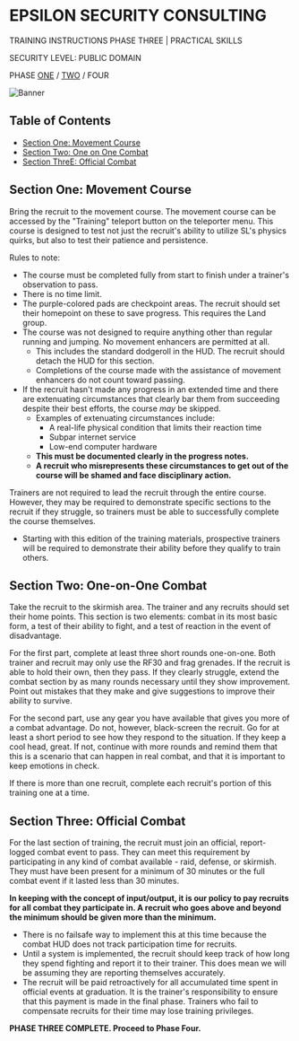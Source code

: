 # EPSILON SECURITY CONSULTING

TRAINING INSTRUCTIONS
PHASE THREE | PRACTICAL SKILLS

SECURITY LEVEL: PUBLIC DOMAIN

PHASE [ONE](https://github.com/ElesCloud/ESCDocuments/blob/main/Training_PhaseOne.md) / [TWO](https://github.com/ElesCloud/ESCDocuments/blob/main/Training_PhaseTwo.md) / FOUR

![Banner](https://github.com/ElesCloud/ESCHandbook/blob/main/TYYGtcn.jpg)

## Table of Contents
  - [Section One: Movement Course](#section-one-movement-course)
  - [Section Two: One on One Combat](#section-two-one-on-one-combat)
  - [Section ThreE: Official Combat](#section-three-official-combat)

## Section One: Movement Course
Bring the recruit to the movement course. The movement course can be accessed by the "Training" teleport button on the teleporter menu. This course is designed to test not just the recruit's ability to utilize SL's physics quirks, but also to test their patience and persistence.

Rules to note:
- The course must be completed fully from start to finish under a trainer's observation to pass.
- There is no time limit.
- The purple-colored pads are checkpoint areas. The recruit should set their homepoint on these to save progress. This requires the Land group.
- The course was not designed to require anything other than regular running and jumping. No movement enhancers are permitted at all.
  - This includes the standard dodgeroll in the HUD. The recruit should detach the HUD for this section.
  - Completions of the course made with the assistance of movement enhancers do not count toward passing.
- If the recruit hasn't made any progress in an extended time and there are extenuating circumstances that clearly bar them from succeeding despite their best efforts, the course *may* be skipped.
  - Examples of extenuating circumstances include: 
    - A real-life physical condition that limits their reaction time
    - Subpar internet service
    - Low-end computer hardware
  - **This must be documented clearly in the progress notes.**
  - **A recruit who misrepresents these circumstances to get out of the course will be shamed and face disciplinary action.**

Trainers are not required to lead the recruit through the entire course. However, they may be required to demonstrate specific sections to the recruit if they struggle, so trainers must be able to successfully complete the course themselves. 
* Starting with this edition of the training materials, prospective trainers will be required to demonstrate their ability before they qualify to train others.


## Section Two: One-on-One Combat
Take the recruit to the skirmish area. The trainer and any recruits should set their home points. This section is two elements: combat in its most basic form, a test of their ability to fight, and a test of reaction in the event of disadvantage.

For the first part, complete at least three short rounds one-on-one. Both trainer and recruit may only use the RF30 and frag grenades. If the recruit is able to hold their own, then they pass. If they clearly struggle, extend the combat section by as many rounds necessary until they show improvement. Point out mistakes that they make and give suggestions to improve their ability to survive.

For the second part, use any gear you have available that gives you more of a combat advantage. Do not, however, black-screen the recruit. Go for at least a short period to see how they respond to the situation. If they keep a cool head, great. If not, continue with more rounds and remind them that this is a scenario that can happen in real combat, and that it is important to keep emotions in check.

If there is more than one recruit, complete each recruit's portion of this training one at a time.

## Section Three: Official Combat
For the last section of training, the recruit must join an official, report-logged combat event to pass. They can meet this requirement by participating in any kind of combat available - raid, defense, or skirmish. They must have been present for a minimum of 30 minutes or the full combat event if it lasted less than 30 minutes.

**In keeping with the concept of input/output, it is our policy to pay recruits for all combat they participate in. A recruit who goes above and beyond the minimum should be given more than the minimum.**
- There is no failsafe way to implement this at this time because the combat HUD does not track participation time for recruits. 
- Until a system is implemented, the recruit should keep track of how long they spend fighting and report it to their trainer. This does mean we will be assuming they are reporting themselves accurately.
- The recruit will be paid retroactively for all accumulated time spent in official events at graduation. It is the trainer's responsibility to ensure that this payment is made in the final phase. Trainers who fail to compensate recruits for their time may lose training privileges.


**PHASE THREE COMPLETE. Proceed to Phase Four.**
